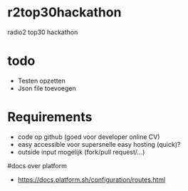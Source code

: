 # r2top30hackathon
radio2 top30 hackathon

# todo 
- Testen opzetten
- Json file toevoegen

# Requirements
- code op github (goed voor developer online CV)
- easy accessible voor supersnelle easy hosting (quick)?
- outside input mogelijk (fork/pull request/...)


#docs over platform
- https://docs.platform.sh/configuration/routes.html
